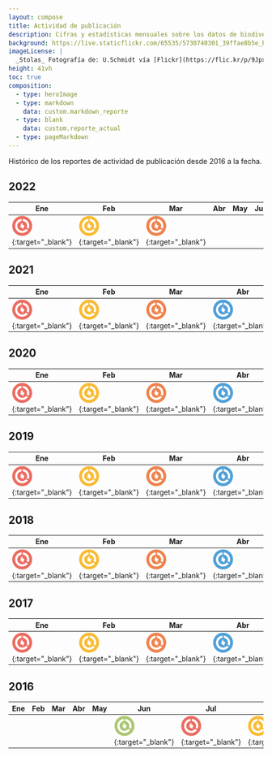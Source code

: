 ```yaml
---
layout: compose
title: Actividad de publicación
description: Cifras y estadísticas mensuales sobre los datos de biodiversidad publicados a través del SiB Colombia. 
background: https://live.staticflickr.com/65535/5730740301_39ffae8b5e_b.jpg
imageLicense: |
  _Stolas_ Fotografía de: U.Schmidt vía [Flickr](https://flic.kr/p/9Jpxrg)
height: 41vh
toc: true
composition:
  - type: heroImage
  - type: markdown
    data: custom.markdown_reporte
  - type: blank
    data: custom.reporte_actual
  - type: pageMarkdown
---
```


Histórico de los reportes de actividad de publicación desde 2016 a la fecha.


## 2022

|Ene|Feb|Mar|Abr|May|Jun|Jul|Ago|Sep|Oct|Nov|Dic|
|---|---|---|---|---|---|---|---|---|---|---|---|
| [![](/assets/images/reportes/rep-mes-1-40x40_rojo.png)](https://datastudio.google.com/u/0/reporting/a9b34708-4ef6-4255-8019-7c49ee54d10f/page/Ge2V){:target="_blank"}|  [![](/assets/images/reportes/rep-mes-2-40x40_amarillo.png)](https://datastudio.google.com/u/0/reporting/0673c051-bba0-41c8-a858-a87480e55114/page/Ge2V){:target="_blank"} | [![](/assets/images/reportes/rep-mes-3-40x40_naranja.png)](https://datastudio.google.com/u/0/reporting/b01f1e09-2065-432e-a19d-e2cd097717c8/page/Ge2V){:target="_blank"} |   |  |  |   |  |  |  |  |  | 


## 2021

|Ene|Feb|Mar|Abr|May|Jun|Jul|Ago|Sep|Oct|Nov|Dic|
|---|---|---|---|---|---|---|---|---|---|---|---|
| [![](/assets/images/reportes/rep-mes-1-40x40_rojo.png)](https://datastudio.google.com/u/0/reporting/63dcd1a8-3316-4d50-9053-a93a67aa8dfa/page/Ge2V){:target="_blank"}| [![](/assets/images/reportes/rep-mes-2-40x40_amarillo.png)](https://datastudio.google.com/u/0/reporting/c8f98154-44fb-4839-b03b-a2681d1d26d2/page/Ge2V){:target="_blank"}  | [![](/assets/images/reportes/rep-mes-3-40x40_naranja.png)](https://datastudio.google.com/u/0/reporting/1wRyC7mGv3kt4e0x6cAoeEAnTjBIhX6TR/page/Ge2V){:target="_blank"}  | [![](/assets/images/reportes/rep-mes-4-40x40_azul.png)](https://datastudio.google.com/u/0/reporting/6a0964f8-0371-4839-a03d-84854ad028ff/page/Ge2V){:target="_blank"}   | [![](/assets/images/reportes/rep-mes-5-40x40_oliva.png)](https://datastudio.google.com/u/0/reporting/f830e4a9-71e3-4c8a-b524-034321746ea2/page/Ge2V){:target="_blank"} | [![](/assets/images/reportes/rep-mes-6-40x40_verde.png)](https://datastudio.google.com/u/0/reporting/a13cced0-4148-4d7e-937e-4866a22bd6a0/page/Ge2V){:target="_blank"}  | [![](/assets/images/reportes/rep-mes-1-40x40_rojo.png)](https://datastudio.google.com/u/0/reporting/6800eab3-f92c-4a65-8458-8fdac137de0e/page/Ge2V){:target="_blank"}  | [![](/assets/images/reportes/rep-mes-2-40x40_amarillo.png)](https://datastudio.google.com/u/0/reporting/a92bbb7e-f5f5-4413-9a9d-e025e5c283bc/page/Ge2V){:target="_blank"} | [![](/assets/images/reportes/rep-mes-3-40x40_naranja.png)](https://datastudio.google.com/u/0/reporting/928be53b-e7f6-4ce9-88da-307158e940d9/page/Ge2V){:target="_blank"} | [![](/assets/images/reportes/rep-mes-4-40x40_azul.png)](https://datastudio.google.com/u/0/reporting/b75fbb0d-cbb5-4a2e-9f9b-ebd0fdcef347/page/Ge2V){:target="_blank"} | [![](/assets/images/reportes/rep-mes-5-40x40_oliva.png)](https://datastudio.google.com/u/0/reporting/aa4a4333-2da1-4c22-b769-29c98de18504/page/Ge2V){:target="_blank"} | [![](/assets/images/reportes/rep-mes-6-40x40_verde.png)](https://datastudio.google.com/u/0/reporting/8a6cc796-5f95-4b0f-9314-b48471082349/page/Ge2V){:target="_blank"} | 


## 2020

|Ene|Feb|Mar|Abr|May|Jun|Jul|Ago|Sep|Oct|Nov|Dic|
|---|---|---|---|---|---|---|---|---|---|---|---|
| [![](/assets/images/reportes/rep-mes-1-40x40_rojo.png)](https://datastudio.google.com/u/0/reporting/1st-Hu7KfBEceCCeCoQ7cmvOpvO8t6sw8/page/Ge2V){:target="_blank"}| [![](/assets/images/reportes/rep-mes-2-40x40_amarillo.png)](https://datastudio.google.com/u/0/reporting/1P34gAnfHMdYa7MPe0tXdsu2CuzGbbkj-){:target="_blank"}  |  [![](/assets/images/reportes/rep-mes-3-40x40_naranja.png)](https://datastudio.google.com/u/0/reporting/1wRyC7mGv3kt4e0x6cAoeEAnTjBIhX6TR/page/Ge2V){:target="_blank"}  | [![](/assets/images/reportes/rep-mes-4-40x40_azul.png)](https://datastudio.google.com/reporting/1U9I-E7MhFpJ0HxoF1YU3fVSRobJK02rH/page/Ge2V){:target="_blank"}   |  [![](/assets/images/reportes/rep-mes-5-40x40_oliva.png)](https://datastudio.google.com/reporting/1S-JNBvBisFquvgEkN6S3h6GiuoixlhTz/page/Ge2V){:target="_blank"}  |  [![](/assets/images/reportes/rep-mes-6-40x40_verde.png)](https://datastudio.google.com/u/2/reporting/5413f332-a29e-44ad-9514-c6bec7d27624/page/Ge2V){:target="_blank"}  | [![](/assets/images/reportes/rep-mes-1-40x40_rojo.png)](https://datastudio.google.com/reporting/d5a594cf-e504-4100-8905-3c9f7cc33f9e/page/Ge2V){:target="_blank"}|  [![](/assets/images/reportes/rep-mes-2-40x40_amarillo.png)](https://datastudio.google.com/reporting/6cbdf8bd-b76d-4413-a307-ca62ac1aa863/page/Ge2V){:target="_blank"}  |  [![](/assets/images/reportes/rep-mes-3-40x40_naranja.png)](https://datastudio.google.com/u/0/reporting/4a1d3e2b-168d-45f0-8fad-d0d6841ecdd5/page/Ge2V){:target="_blank"}  | [![](/assets/images/reportes/rep-mes-4-40x40_azul.png)](https://datastudio.google.com/u/0/reporting/d4305726-37c4-455d-aa03-1f282372c1fc/page/Ge2V){:target="_blank"}   |  [![](/assets/images/reportes/rep-mes-5-40x40_oliva.png)](https://datastudio.google.com/u/0/reporting/c295e068-fb26-429b-a260-93f1079ba93e/page/Ge2V){:target="_blank"}  |  [![](/assets/images/reportes/rep-mes-6-40x40_verde.png)](https://datastudio.google.com/reporting/8a6cc796-5f95-4b0f-9314-b48471082349/page/Ge2V){:target="_blank"}  | 


## 2019

|Ene|Feb|Mar|Abr|May|Jun|Jul|Ago|Sep|Oct|Nov|Dic|
|---|---|---|---|---|---|---|---|---|---|---|---|
| [![](/assets/images/reportes/rep-mes-1-40x40_rojo.png)](https://datastudio.google.com/u/0/reporting/1hLMgZXlo-44gynwUF5ulFkyc8lt24pM3/page/Ge2V){:target="_blank"} | [![](/assets/images/reportes/rep-mes-2-40x40_amarillo.png)](https://datastudio.google.com/open/1acv1wqAghmozn80Ci9sqRZ1uL202zQNw){:target="_blank"} | [![](/assets/images/reportes/rep-mes-3-40x40_naranja.png)](https://datastudio.google.com/u/0/reporting/1Sn7UJZ9gZKyfoklf4xepk7X5tskKkH-k/page/Ge2V){:target="_blank"} | [![](/assets/images/reportes/rep-mes-4-40x40_azul.png)](https://datastudio.google.com/open/1CdEsy7owfnEZ4QpvJyzSm3DpJ3Eyb3C6){:target="_blank"} | [![](/assets/images/reportes/rep-mes-5-40x40_oliva.png)](https://datastudio.google.com/open/1dt08swT5c5bQR4vQunSceY_FODTcko3h){:target="_blank"} | [![](/assets/images/reportes/rep-mes-6-40x40_verde.png)](https://datastudio.google.com/open/1yqaSRnp8ANAjZ488CAg1Zlv_sAYQGPiS){:target="_blank"} | [![](/assets/images/reportes/rep-mes-1-40x40_rojo.png)](https://datastudio.google.com/open/1IGzbp2fe-shQLOHxtf18ut9PaxQmfr_N){:target="_blank"} | [![](/assets/images/reportes/rep-mes-2-40x40_amarillo.png)](https://datastudio.google.com/s/mEM3dEQJy70){:target="_blank"}   |  [![](/assets/images/reportes/rep-mes-3-40x40_naranja.png)](https://datastudio.google.com/open/1vLO58cHYwK3eRq-6gtJuwxSPuFDiZ78S){:target="_blank"}  | [![](/assets/images/reportes/rep-mes-4-40x40_azul.png)](https://datastudio.google.com/open/158KCDnFdOjn_-Nwgsk4JoRjlq20W0Mv8){:target="_blank"}  | [![](/assets/images/reportes/rep-mes-5-40x40_oliva.png)](https://datastudio.google.com/reporting/1SkQS8jYoqphP99fMIKYsEVnjGokhxAkc/page/Ge2V){:target="_blank"}  |  [![](/assets/images/reportes/rep-mes-6-40x40_verde.png)](https://datastudio.google.com/open/1D-aYIBfTx_KZgb71xo0jnL6WCwMcuag9){:target="_blank"}  | 


## 2018

|Ene|Feb|Mar|Abr|May|Jun|Jul|Ago|Sep|Oct|Nov|Dic|
|---|---|---|---|---|---|---|---|---|---|---|---|
| [![](/assets/images/reportes/rep-mes-1-40x40_rojo.png)](/assets/files/Reportes/reporte-enero-2018.pdf){:target="_blank"} | [![](/assets/images/reportes/rep-mes-2-40x40_amarillo.png)](/assets/files/Reportes/reporte-febrero-2018.pdf){:target="_blank"} | [![](/assets/images/reportes/rep-mes-3-40x40_naranja.png)](/assets/files/Reportes/reporte-marzo-2018.pdf){:target="_blank"} | [![](/assets/images/reportes/rep-mes-4-40x40_azul.png)](/assets/files/Reportes/reporte-abril-2018.pdf){:target="_blank"} | [![](/assets/images/reportes/rep-mes-5-40x40_oliva.png)](/assets/files/Reportes/reporte-mayo-2018.pdf){:target="_blank"} | [![](/assets/images/reportes/rep-mes-6-40x40_verde.png)](/assets/files/Reportes/reporte-junio-2018.pdf){:target="_blank"} | [![](/assets/images/reportes/rep-mes-1-40x40_rojo.png)](https://datastudio.google.com/reporting/1l3kGwFxcN0SGWBXTnjcZsXBU3_BkY-YE/page/Ge2V){:target="_blank"} | [![](/assets/images/reportes/rep-mes-2-40x40_amarillo.png)](https://datastudio.google.com/u/2/reporting/1WFqxDVzvCPLLtw0A-aU_eHT36ArNoIEG/page/Ge2V){:target="_blank"}   |  [![](/assets/images/reportes/rep-mes-3-40x40_naranja.png)](https://datastudio.google.com/u/0/reporting/1bWyo6plZqjUN3XdsEHyHE4gSrUTioGO_/page/Ge2V){:target="_blank"}  | [![](/assets/images/reportes/rep-mes-4-40x40_azul.png)](https://datastudio.google.com/open/1YggehKH_3gcBzGZXlIBO8Ai2XEDtgGVK){:target="_blank"}   |  [![](/assets/images/reportes/rep-mes-5-40x40_oliva.png)](https://datastudio.google.com/open/1PIha_6FhLsbBDngbSWQAtvsySfUkJPh4){:target="_blank"}  |  [![](/assets/images/reportes/rep-mes-6-40x40_verde.png)](https://datastudio.google.com/open/12357ByrfcryKpjmW5H6I19yA0gkDy7Ey){:target="_blank"}  | 


## 2017

|Ene|Feb|Mar|Abr|May|Jun|Jul|Ago|Sep|Oct|Nov|Dic|
|---|---|---|---|---|---|---|---|---|---|---|---|
| [![](/assets/images/reportes/rep-mes-1-40x40_rojo.png)](/assets/files/Reportes/reporte-enero-2017.pdf){:target="_blank"} | [![](/assets/images/reportes/rep-mes-2-40x40_amarillo.png)](/assets/files/Reportes/reporte-febrero-2017.pdf){:target="_blank"} | [![](/assets/images/reportes/rep-mes-3-40x40_naranja.png)](/assets/files/Reportes/reporte-marzo-2017.pdf){:target="_blank"} | [![](/assets/images/reportes/rep-mes-4-40x40_azul.png)](/assets/files/Reportes/reporte-abril-2017.pdf){:target="_blank"} | [![](/assets/images/reportes/rep-mes-5-40x40_oliva.png)](/assets/files/Reportes/reporte-mayo-2017.pdf){:target="_blank"} | [![](/assets/images/reportes/rep-mes-6-40x40_verde.png)](/assets/files/Reportes/reporte-junio-2017.pdf){:target="_blank"} | [![](/assets/images/reportes/rep-mes-1-40x40_rojo.png)](/assets/files/Reportes/reporte-julio-2017.pdf){:target="_blank"} | [![](/assets/images/reportes/rep-mes-2-40x40_amarillo.png)](/assets/files/Reportes/reporte-agosto-2017.pdf){:target="_blank"}   |  [![](/assets/images/reportes/rep-mes-3-40x40_naranja.png)](/assets/files/Reportes/reporte-septiembre-2017.pdf){:target="_blank"}  | [![](/assets/images/reportes/rep-mes-4-40x40_azul.png)](/assets/files/Reportes/reporte-octubre-2017.pdf){:target="_blank"}   |  [![](/assets/images/reportes/rep-mes-5-40x40_oliva.png)](/assets/files/Reportes/reporte-noviembre-2017.pdf){:target="_blank"}  |  [![](/assets/images/reportes/rep-mes-6-40x40_verde.png)](/assets/files/Reportes/reporte-diciembre-2017.pdf){:target="_blank"}  | 


## 2016

|Ene|Feb|Mar|Abr|May|Jun|Jul|Ago|Sep|Oct|Nov|Dic|
|---|---|---|---|---|---|---|---|---|---|---|---|
|  |  |  |  |  | [![](/assets/images/reportes/rep-mes-6-40x40_verde.png)](/assets/files/Reportes/reporte-junio-2016.pdf){:target="_blank"} | [![](/assets/images/reportes/rep-mes-1-40x40_rojo.png)](/assets/files/Reportes/reporte-julio-2016.pdf){:target="_blank"} | [![](/assets/images/reportes/rep-mes-2-40x40_amarillo.png)](/assets/files/Reportes/reporte-agosto-2016.pdf){:target="_blank"}   |  [![](/assets/images/reportes/rep-mes-3-40x40_naranja.png)](/assets/files/Reportes/reporte-septiembre-2016.pdf){:target="_blank"}  | [![](/assets/images/reportes/rep-mes-4-40x40_azul.png)](/assets/files/Reportes/reporte-octubre-2016.pdf){:target="_blank"}   |  [![](/assets/images/reportes/rep-mes-5-40x40_oliva.png)](/assets/files/Reportes/reporte-noviembre-2016.pdf){:target="_blank"}  |  [![](/assets/images/reportes/rep-mes-6-40x40_verde.png)](/assets/files/Reportes/reporte-diciembre-2016.pdf){:target="_blank"}  | 

